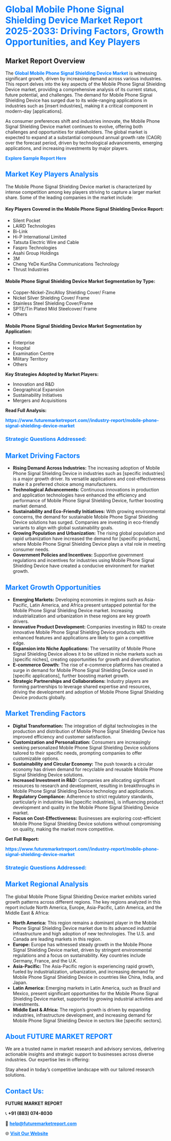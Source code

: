 <h1 style="color: #007BFF;">Global Mobile Phone Signal Shielding Device Market Report 2025-2033: Driving Factors, Growth Opportunities, and Key Players</h1>

<section id="overview">
<h2>Market Report Overview</h2>
<p>The <a href="https://www.futuremarketreport.com//industry-report/mobile-phone-signal-shielding-device-market" style="color: #007BFF; text-decoration: none;"><strong>Global Mobile Phone Signal Shielding Device Market</strong></a> is witnessing significant growth, driven by increasing demand across various industries. This report delves into the key aspects of the Mobile Phone Signal Shielding Device market, providing a comprehensive analysis of its current status, future potential, and challenges. The demand for Mobile Phone Signal Shielding Device has surged due to its wide-ranging applications in industries such as [insert industries], making it a critical component in modern-day [applications].</p>
<p>As consumer preferences shift and industries innovate, the Mobile Phone Signal Shielding Device market continues to evolve, offering both challenges and opportunities for stakeholders. The global market is expected to expand at a substantial compound annual growth rate (CAGR) over the forecast period, driven by technological advancements, emerging applications, and increasing investments by major players.</p>
</section>

<section id="overview">
<p><a href="https://www.futuremarketreport.com//request-sample/reportId=60664" style="color: #007BFF; text-decoration: none;"><strong>Explore Sample Report Here</strong></a></p>
</section>

<section id="key-players">
<h2 style="color: #007BFF;">Market Key Players Analysis</h2>
<p>The Mobile Phone Signal Shielding Device market is characterized by intense competition among key players striving to capture a larger market share. Some of the leading companies in the market include:</p>
<h4>Key Players Covered in the Mobile Phone Signal Shielding Device Report:</h4>
<ul><li>Silent Pocket</li><li>LAIRD Technologies</li><li>Bi-Link</li><li>Hi-P International Limited</li><li>Tatsuta Electric Wire and Cable</li><li>Faspro Technologies</li><li>Asahi Group Holdings</li><li>3M</li><li>Cheng YeDe KunSha Communications Technology</li><li>Thrust Industries</li></ul>
<h4>Mobile Phone Signal Shielding Device Market Segmentation by Type:</h4>
<ul><li>Copper-Nickel-ZincAlloy Shielding Cover/ Frame</li><li>Nickel Silver Shielding Cover/ Frame</li><li>Stainless Steel Shielding Cover/Frame</li><li>SPTE/Tin Plated Mild Steelcover/ Frame</li><li>Others</li></ul>

<h4>Mobile Phone Signal Shielding Device Market Segmentation by Application:</h4>
<ul><li>Enterprise</li><li>Hospital</li><li>Examination Centre</li><li>Military Territory</li><li>Others</li></ul>
<p><strong>Key Strategies Adopted by Market Players:</strong></p>
<ul>
<li>Innovation and R&D</li>
<li>Geographical Expansion</li>
<li>Sustainability Initiatives</li>
<li>Mergers and Acquisitions</li>
</ul>
</section>

<section>
<p><strong>Read Full Analysis: </strong></p><a href="https://www.futuremarketreport.com//industry-report/mobile-phone-signal-shielding-device-market" style="color: #007BFF; text-decoration: none;"><strong>https://www.futuremarketreport.com//industry-report/mobile-phone-signal-shielding-device-market</strong></a>
<h3 style="color: #007BFF;">Strategic Questions Addressed:</h3>
</section>

<section id="driving-factors">
<h2 style="color: #007BFF;">Market Driving Factors</h2>
<ul>
<li><strong>Rising Demand Across Industries:</strong> The increasing adoption of Mobile Phone Signal Shielding Device in industries such as [specific industries] is a major growth driver. Its versatile applications and cost-effectiveness make it a preferred choice among manufacturers.</li>
<li><strong>Technological Advancements:</strong> Continuous innovations in production and application technologies have enhanced the efficiency and performance of Mobile Phone Signal Shielding Device, further boosting market demand.</li>
<li><strong>Sustainability and Eco-Friendly Initiatives:</strong> With growing environmental concerns, the demand for sustainable Mobile Phone Signal Shielding Device solutions has surged. Companies are investing in eco-friendly variants to align with global sustainability goals.</li>
<li><strong>Growing Population and Urbanization:</strong> The rising global population and rapid urbanization have increased the demand for [specific products], where Mobile Phone Signal Shielding Device plays a vital role in meeting consumer needs.</li>
<li><strong>Government Policies and Incentives:</strong> Supportive government regulations and incentives for industries using Mobile Phone Signal Shielding Device have created a conducive environment for market growth.</li>
</ul>
</section>

<section id="growth-opportunities">
<h2 style="color: #007BFF;">Market Growth Opportunities</h2>
<ul>
<li><strong>Emerging Markets:</strong> Developing economies in regions such as Asia-Pacific, Latin America, and Africa present untapped potential for the Mobile Phone Signal Shielding Device market. Increasing industrialization and urbanization in these regions are key growth drivers.</li>
<li><strong>Innovative Product Development:</strong> Companies investing in R&D to create innovative Mobile Phone Signal Shielding Device products with enhanced features and applications are likely to gain a competitive edge.</li>
<li><strong>Expansion into Niche Applications:</strong> The versatility of Mobile Phone Signal Shielding Device allows it to be utilized in niche markets such as [specific niches], creating opportunities for growth and diversification.</li>
<li><strong>E-commerce Growth:</strong> The rise of e-commerce platforms has created a surge in demand for Mobile Phone Signal Shielding Device used in [specific applications], further boosting market growth.</li>
<li><strong>Strategic Partnerships and Collaborations:</strong> Industry players are forming partnerships to leverage shared expertise and resources, driving the development and adoption of Mobile Phone Signal Shielding Device products globally.</li>
</ul>
</section>

<section id="trending-factors">
<h2 style="color: #007BFF;">Market Trending Factors</h2>
<ul>
<li><strong>Digital Transformation:</strong> The integration of digital technologies in the production and distribution of Mobile Phone Signal Shielding Device has improved efficiency and customer satisfaction.</li>
<li><strong>Customization and Personalization:</strong> Consumers are increasingly seeking personalized Mobile Phone Signal Shielding Device solutions tailored to their specific needs, prompting companies to offer customizable options.</li>
<li><strong>Sustainability and Circular Economy:</strong> The push towards a circular economy has driven demand for recyclable and reusable Mobile Phone Signal Shielding Device solutions.</li>
<li><strong>Increased Investment in R&D:</strong> Companies are allocating significant resources to research and development, resulting in breakthroughs in Mobile Phone Signal Shielding Device technology and applications.</li>
<li><strong>Regulatory Compliance:</strong> Adherence to strict regulatory standards, particularly in industries like [specific industries], is influencing product development and quality in the Mobile Phone Signal Shielding Device market.</li>
<li><strong>Focus on Cost-Effectiveness:</strong> Businesses are exploring cost-efficient Mobile Phone Signal Shielding Device solutions without compromising on quality, making the market more competitive.</li>
</ul>
</section>

<section>
<p><strong>Get Full Report: </strong></p><a href="https://www.futuremarketreport.com//industry-report/mobile-phone-signal-shielding-device-market" style="color: #007BFF; text-decoration: none;"><strong>https://www.futuremarketreport.com//industry-report/mobile-phone-signal-shielding-device-market</strong></a>
<h3 style="color: #007BFF;">Strategic Questions Addressed:</h3>
</section>


<section id="regional-analysis">
<h2 style="color: #007BFF;">Market Regional Analysis</h2>
<p>The global Mobile Phone Signal Shielding Device market exhibits varied growth patterns across different regions. The key regions analyzed in this report include North America, Europe, Asia-Pacific, Latin America, and the Middle East & Africa:</p>
<ul>
<li><strong>North America:</strong> This region remains a dominant player in the Mobile Phone Signal Shielding Device market due to its advanced industrial infrastructure and high adoption of new technologies. The U.S. and Canada are leading markets in this region.</li>
<li><strong>Europe:</strong> Europe has witnessed steady growth in the Mobile Phone Signal Shielding Device market, driven by stringent environmental regulations and a focus on sustainability. Key countries include Germany, France, and the U.K.</li>
<li><strong>Asia-Pacific:</strong> The Asia-Pacific region is experiencing rapid growth, fueled by industrialization, urbanization, and increasing demand for Mobile Phone Signal Shielding Device in countries like China, India, and Japan.</li>
<li><strong>Latin America:</strong> Emerging markets in Latin America, such as Brazil and Mexico, present significant opportunities for the Mobile Phone Signal Shielding Device market, supported by growing industrial activities and investments.</li>
<li><strong>Middle East & Africa:</strong> The region’s growth is driven by expanding industries, infrastructure development, and increasing demand for Mobile Phone Signal Shielding Device in sectors like [specific sectors].</li>
</ul>
</section>

<footer>
<h2 style="color: #007BFF;">About FUTURE MARKET REPORT</h2>
<p>We are a trusted name in market research and advisory services, delivering actionable insights and strategic support to businesses across diverse industries. Our expertise lies in offering:</p>

<p>Stay ahead in today’s competitive landscape with our tailored research solutions.</p>

<h2 style="color: #007BFF;">Contact Us:</h2>
<p><strong>FUTURE MARKET REPORT</strong></p>
<p>📞 <strong>+91 (883) 074-8030</strong></p>
<p>📧 <strong><a href="mailto:help@futuremarketreport.com" style="color: #007BFF;">help@futuremarketreport.com</a></strong></p>
<p>🌐 <strong><a href="https://www.futuremarketreport.com/" style="color: #007BFF;">Visit Our Website</a></strong></p>
</footer>